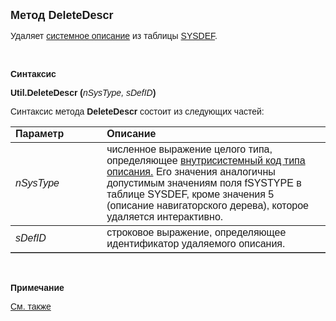 <html>
<head>
<title>DeleteDescr</title>
</head>

<body>

<p><font size="4" face="Arial"><strong>Метод DeleteDescr</strong></font></p>

<p><font face="Arial">Удаляет <a href="../../../Defs.html">системное 
описание</a> из таблицы <a href="../../../Database/SysDef.html">SYSDEF</a>.</font></p>

<p>&nbsp;</p>

<p class="label"><font face="Arial"><b>Синтаксис</b></font></p>

<p><font face="Arial"><strong>Util.DeleteDescr (</strong><em>nSysType, 
sDefID</em><strong>)</strong></font></p>

<p><font face="Arial">Синтаксис метода <strong>DeleteDescr</strong>
состоит из следующих частей:</font></p>

<table border="1" cellPadding="5" cols="2" frame="below" rules="rows">
<TBODY>
  <tr vAlign="top">
    <td class="label" width="29%"><font face="Arial"><b>Параметр</b></font></td>
    <td class="label" width="71%"><font face="Arial"><strong>Описание</strong></font></td>
  </tr>
  <tr>
    <td class="label" width="29%"><em><font face="Arial">nSysType</font></em></td>
    <td class="label" width="71%"><font face="Arial">численное 
	выражение целого типа, определяющее <a href="../../../Database/SysDef.html">
	внутрисистемный код типа описания.</a> Его значения аналогичны допустимым 
	значениям поля fSYSTYPE в таблице SYSDEF, кроме значения 5 (описание 
	навигаторского дерева), которое &nbsp; удаляется интерактивно.</font></td>
  </tr>
  <tr>
    <td class="label" width="29%"><font face="Arial"><em>sDefID</em></font></td>
    <td class="label" width="71%"><font face="Arial">строковое 
	выражение, определяющее идентификатор удаляемого описания.</font></td>
  </tr>
</table>

<p class="label">&nbsp;</p>

<p class="label"><font face="Arial"><b>Примечание</b></font></p>

<p class="label"><a href="../../../functions.html"><font face="Arial">
См. также</font></a></p>
</body>
</html>

